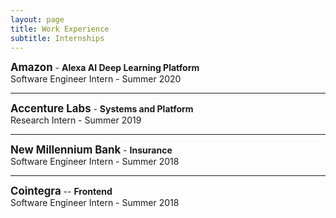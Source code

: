 ```yaml
---
layout: page
title: Work Experience
subtitle: Internships
---
```

<span style="font-size:larger;">**Amazon**</span> - **Alexa AI Deep Learning Platform**   
Software Engineer Intern - Summer 2020

---
<span style="font-size:larger;">**Accenture Labs**</span> - **Systems and Platform**     
Research Intern - Summer 2019

---

<span style="font-size:larger;">**New Millennium Bank**</span>  - **Insurance**  
Software Engineer Intern - Summer 2018

---


<span style="font-size:larger;">**Cointegra**</span>  -- **Frontend**  
Software Engineer Intern - Summer 2018

